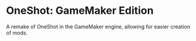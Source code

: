 # OneShot: GameMaker Edition
A remake of OneShot in the GameMaker engine, allowing for easier creation of mods.

